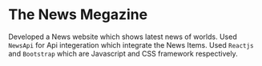
# The News Megazine
Developed a News website which shows latest news of worlds. Used `NewsApi` for Api integeration which integrate the News Items. Used `Reactjs` and `Bootstrap` which are Javascript and CSS framework respectively.



